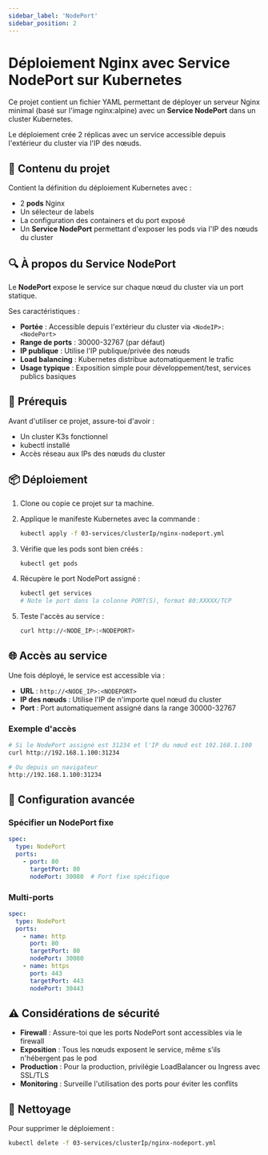 ```yaml
---
sidebar_label: 'NodePort'
sidebar_position: 2
---
```


# Déploiement Nginx avec Service NodePort sur Kubernetes

Ce projet contient un fichier YAML permettant de déployer un serveur Nginx minimal (basé sur l'image nginx:alpine) avec un **Service NodePort** dans un cluster Kubernetes.

Le déploiement crée 2 réplicas avec un service accessible depuis l'extérieur du cluster via l'IP des nœuds.

## 📂 Contenu du projet

Contient la définition du déploiement Kubernetes avec :

- 2 **pods** Nginx
- Un sélecteur de labels
- La configuration des containers et du port exposé
- Un **Service NodePort** permettant d'exposer les pods via l'IP des nœuds du cluster

## 🔍 À propos du Service NodePort

Le **NodePort** expose le service sur chaque nœud du cluster via un port statique.

Ses caractéristiques :
- **Portée** : Accessible depuis l'extérieur du cluster via `<NodeIP>:<NodePort>`
- **Range de ports** : 30000-32767 (par défaut)
- **IP publique** : Utilise l'IP publique/privée des nœuds
- **Load balancing** : Kubernetes distribue automatiquement le trafic
- **Usage typique** : Exposition simple pour développement/test, services publics basiques

## 🚀 Prérequis

Avant d'utiliser ce projet, assure-toi d'avoir :

- Un cluster K3s fonctionnel
- kubectl installé
- Accès réseau aux IPs des nœuds du cluster

## 📦 Déploiement

1. Clone ou copie ce projet sur ta machine.

2. Applique le manifeste Kubernetes avec la commande :
   ```bash
   kubectl apply -f 03-services/clusterIp/nginx-nodeport.yml
   ```

3. Vérifie que les pods sont bien créés :
   ```bash
   kubectl get pods
   ```

4. Récupère le port NodePort assigné :
   ```bash
   kubectl get services
   # Note le port dans la colonne PORT(S), format 80:XXXXX/TCP
   ```

5. Teste l'accès au service :
   ```bash
   curl http://<NODE_IP>:<NODEPORT>
   ```

## 🌐 Accès au service

Une fois déployé, le service est accessible via :

- **URL** : `http://<NODE_IP>:<NODEPORT>`
- **IP des nœuds** : Utilise l'IP de n'importe quel nœud du cluster
- **Port** : Port automatiquement assigné dans la range 30000-32767

### Exemple d'accès
```bash
# Si le NodePort assigné est 31234 et l'IP du nœud est 192.168.1.100
curl http://192.168.1.100:31234

# Ou depuis un navigateur
http://192.168.1.100:31234
```

## 🔧 Configuration avancée

### Spécifier un NodePort fixe
```yaml
spec:
  type: NodePort
  ports:
    - port: 80
      targetPort: 80
      nodePort: 30080  # Port fixe spécifique
```

### Multi-ports
```yaml
spec:
  type: NodePort
  ports:
    - name: http
      port: 80
      targetPort: 80
      nodePort: 30080
    - name: https
      port: 443
      targetPort: 443
      nodePort: 30443
```

## ⚠️ Considérations de sécurité

- **Firewall** : Assure-toi que les ports NodePort sont accessibles via le firewall
- **Exposition** : Tous les nœuds exposent le service, même s'ils n'hébergent pas le pod
- **Production** : Pour la production, privilégie LoadBalancer ou Ingress avec SSL/TLS
- **Monitoring** : Surveille l'utilisation des ports pour éviter les conflits

## 🧹 Nettoyage

Pour supprimer le déploiement :

```bash
kubectl delete -f 03-services/clusterIp/nginx-nodeport.yml
```